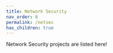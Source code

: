 ```yaml
---
title: Network Security
nav_order: 8
permalink: /netsec
has_children: true
---
```


Network Security projects are listed here!